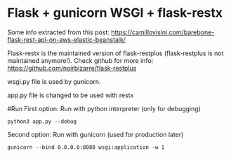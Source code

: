 # Flask + gunicorn WSGI + flask-restx
Some info extracted from this post: https://camillovisini.com/barebone-flask-rest-api-on-aws-elastic-beanstalk/

Flask-restx is the maintained version of flask-restplus (flask-restplus is not maintained anymore!). Check github for more info: https://github.com/noirbizarre/flask-restplus

wsgi.py file is used by gunicorn.

app.py file is changed to be used with restx

#Run
First option: Run with python interpreter (only for debugging)
````
python3 app.py --debug
````

Second option: Run with gunicorn (used for production later)
````
gunicorn --bind 0.0.0.0:8080 wsgi:application -w 1
````
